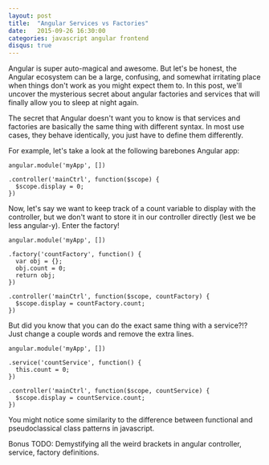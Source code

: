 ```yaml
---
layout: post
title:  "Angular Services vs Factories"
date:   2015-09-26 16:30:00
categories: javascript angular frontend
disqus: true
---
```


Angular is super auto-magical and awesome. But let's be honest, the Angular ecosystem can be a large, confusing, and somewhat irritating place when things don't work as you might expect them to. In this post, we'll uncover the mysterious secret about angular factories and services that will finally allow you to sleep at night again.

The secret that Angular doesn't want you to know is that services and factories are basically the same thing with different syntax. In most use cases, they behave identically, you just have to define them differently.

For example, let's take a look at the following barebones Angular app:

    angular.module('myApp', [])

    .controller('mainCtrl', function($scope) {
      $scope.display = 0;
    })

Now, let's say we want to keep track of a count variable to display with the controller, but we don't want to store it in our controller directly (lest we be less angular-y). Enter the factory!

    angular.module('myApp', [])

    .factory('countFactory', function() {
      var obj = {};
      obj.count = 0;
      return obj;
    })

    .controller('mainCtrl', function($scope, countFactory) {
      $scope.display = countFactory.count;
    })

But did you know that you can do the exact same thing with a service?!? Just change a couple words and remove the extra lines.

    angular.module('myApp', [])

    .service('countService', function() {
      this.count = 0;
    })

    .controller('mainCtrl', function($scope, countService) {
      $scope.display = countService.count;
    })

You might notice some similarity to the difference between functional and pseudoclassical class patterns in javascript.

Bonus TODO: Demystifying all the weird brackets in angular controller, service, factory definitions.